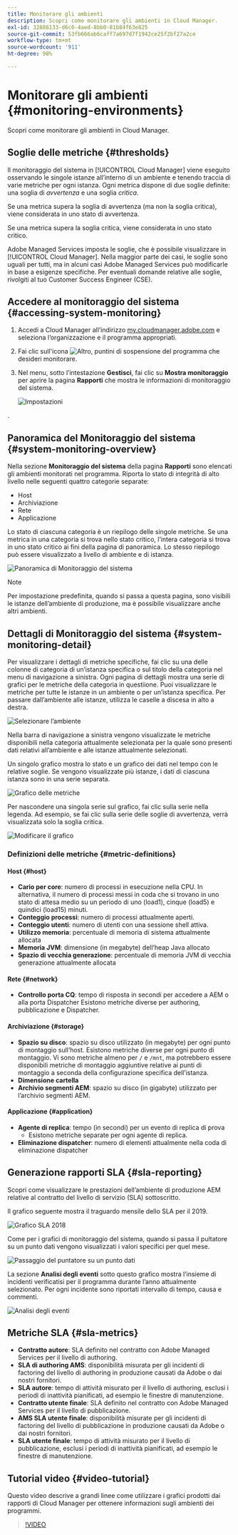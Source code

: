 ```yaml
---
title: Monitorare gli ambienti
description: Scopri come monitorare gli ambienti in Cloud Manager.
exl-id: 32886133-d6c0-4aed-8bb0-81b84f63e825
source-git-commit: 53fb666ab6caff7a697d7f1942ce25f2bf27a2ce
workflow-type: tm+mt
source-wordcount: '911'
ht-degree: 98%

---
```



# Monitorare gli ambienti {#monitoring-environments}

Scopri come monitorare gli ambienti in Cloud Manager.

## Soglie delle metriche {#thresholds}

Il monitoraggio del sistema in [!UICONTROL Cloud Manager] viene eseguito osservando le singole istanze all’interno di un ambiente e tenendo traccia di varie metriche per ogni istanza. Ogni metrica dispone di due soglie definite: una soglia di *avvertenza* e una soglia *critica*.

Se una metrica supera la soglia di avvertenza (ma non la soglia critica), viene considerata in uno stato di avvertenza.

Se una metrica supera la soglia critica, viene considerata in uno stato critico.

Adobe Managed Services imposta le soglie, che è possibile visualizzare in [!UICONTROL Cloud Manager]. Nella maggior parte dei casi, le soglie sono uguali per tutti, ma in alcuni casi Adobe Managed Services può modificarle in base a esigenze specifiche. Per eventuali domande relative alle soglie, rivolgiti al tuo Customer Success Engineer (CSE).

## Accedere al monitoraggio del sistema {#accessing-system-monitoring}

1. Accedi a Cloud Manager all’indirizzo [my.cloudmanager.adobe.com](https://my.cloudmanager.adobe.com) e seleziona l’organizzazione e il programma appropriati.

1. Fai clic sull&#39;icona ![Altro, puntini di sospensione](https://spectrum.adobe.com/static/icons/workflow_18/Smock_More_18_N.svg) del programma che desideri monitorare.
1. Nel menu, sotto l’intestazione **Gestisci**, fai clic su **Mostra monitoraggio** per aprire la pagina **Rapporti** che mostra le informazioni di monitoraggio del sistema.

   ![Impostazioni](/help/assets/first-timea1.png)

.

## Panoramica del Monitoraggio del sistema {#system-monitoring-overview}

Nella sezione **Monitoraggio del sistema** della pagina **Rapporti** sono elencati gli ambienti monitorati nel programma. Riporta lo stato di integrità di alto livello nelle seguenti quattro categorie separate:

* Host
* Archiviazione
* Rete
* Applicazione

Lo stato di ciascuna categoria è un riepilogo delle singole metriche. Se una metrica in una categoria si trova nello stato critico, l’intera categoria si trova in uno stato critico ai fini della pagina di panoramica. Lo stesso riepilogo può essere visualizzato a livello di ambiente e di istanza.

![Panoramica di Monitoraggio del sistema](/help/assets/System-Monitoring-Reports.png)

>[!NOTE]
>
>Per impostazione predefinita, quando si passa a questa pagina, sono visibili le istanze dell’ambiente di produzione, ma è possibile visualizzare anche altri ambienti.

## Dettagli di Monitoraggio del sistema {#system-monitoring-detail}

Per visualizzare i dettagli di metriche specifiche, fai clic su una delle colonne di categoria di un’istanza specifica o sul titolo della categoria nel menu di navigazione a sinistra. Ogni pagina di dettagli mostra una serie di grafici per le metriche della categoria in questiione. Puoi visualizzare le metriche per tutte le istanze in un ambiente o per un’istanza specifica. Per passare dall’ambiente alle istanze, utilizza le caselle a discesa in alto a destra.

![Selezionare l’ambiente](/help/assets/System_Monitoring1.png)

Nella barra di navigazione a sinistra vengono visualizzate le metriche disponibili nella categoria attualmente selezionata per la quale sono presenti dati relativi all’ambiente e alle istanze attualmente selezionati.

Un singolo grafico mostra lo stato e un grafico dei dati nel tempo con le relative soglie. Se vengono visualizzate più istanze, i dati di ciascuna istanza sono in una serie separata.

![Grafico delle metriche](/help/assets/Monitoring_Graphs1.png)

Per nascondere una singola serie sul grafico, fai clic sulla serie nella legenda.
Ad esempio, se fai clic sulla serie delle soglie di avvertenza, verrà visualizzata solo la soglia critica.

![Modificare il grafico](/help/assets/Monitoring_Graphs2.png)

### Definizioni delle metriche {#metric-definitions}

#### Host {#host}

* **Cario per core**: numero di processi in esecuzione nella CPU. In alternativa, il numero di processi messi in coda che si trovano in uno stato di attesa medio su un periodo di uno (load1), cinque (load5) e quindici (load15) minuti.
* **Conteggio processi**: numero di processi attualmente aperti.
* **Conteggio utenti**: numero di utenti con una sessione shell attiva.
* **Utilizzo memoria**: percentuale di memoria di sistema attualmente allocata
* **Memoria JVM**: dimensione (in megabyte) dell’heap Java allocato
* **Spazio di vecchia generazione**: percentuale di memoria JVM di vecchia generazione attualmente allocata

#### Rete {#network}

* **Controllo porta CQ**: tempo di risposta in secondi per accedere a AEM o alla porta Dispatcher Esistono metriche diverse per authoring, pubblicazione e Dispatcher.

#### Archiviazione {#storage}

* **Spazio su disco**: spazio su disco utilizzato (in megabyte) per ogni punto di montaggio sull’host. Esistono metriche diverse per ogni punto di montaggio. Vi sono metriche almeno per `/` e `/mnt`, ma potrebbero essere disponibili metriche di montaggio aggiuntive relative ai punti di montaggio a seconda della configurazione specifica dell’istanza.
* **Dimensione cartella**
* **Archivio segmenti AEM**: spazio su disco (in gigabyte) utilizzato per l’archivio segmenti AEM.

#### Applicazione {#application}

* **Agente di replica**: tempo (in secondi) per un evento di replica di prova
   * Esistono metriche separate per ogni agente di replica.
* **Eliminazione dispatcher**: numero di elementi attualmente nella coda di eliminazione dispatcher

## Generazione rapporti SLA {#sla-reporting}

Scopri come visualizzare le prestazioni dell’ambiente di produzione AEM relative al contratto del livello di servizio (SLA) sottoscritto.

Il grafico seguente mostra il traguardo mensile dello SLA per il 2019.

![Grafico SLA 2018](/help/assets/SLA-Reports-one.png)

Come per i grafici di monitoraggio del sistema, quando si passa il pultatore su un punto dati vengono visualizzati i valori specifici per quel mese.

![Passaggio del puntatore su un punto dati](/help/assets/SLA-Reports-two.png)

La sezione **Analisi degli eventi** sotto questo grafico mostra l’insieme di incidenti verificatisi per il programma durante l’anno attualmente selezionato. Per ogni incidente sono riportati intervallo di tempo, causa e commenti.

![Analisi degli eventi](/help/assets/sla-reporting3.png)

## Metriche SLA {#sla-metrics}

* **Contratto autore**: SLA definito nel contratto con Adobe Managed Services per il livello di authoring.
* **SLA di authoring AMS**: disponibilità misurata per gli incidenti di factoring del livello di authoring in produzione causati da Adobe o dai nostri fornitori.
* **SLA autore**: tempo di attività misurato per il livello di authoring, esclusi i periodi di inattività pianificati, ad esempio le finestre di manutenzione.
* **Contratto utente finale**: SLA definito nel contratto con Adobe Managed Services per il livello di pubblicazione.
* **AMS SLA utente finale**: disponibilità misurate per gli incidenti di factoring del livello di pubblicazione in produzione causati da Adobe o dai nostri fornitori.
* **SLA utente finale**: tempo di attività misurato per il livello di pubblicazione, esclusi i periodi di inattività pianificati, ad esempio le finestre di manutenzione.

## Tutorial video {#video-tutorial}

Questo video descrive a grandi linee come utilizzare i grafici prodotti dai rapporti di Cloud Manager per ottenere informazioni sugli ambienti dei programmi.

>[!VIDEO](https://video.tv.adobe.com/v/328128?captions=ita)
